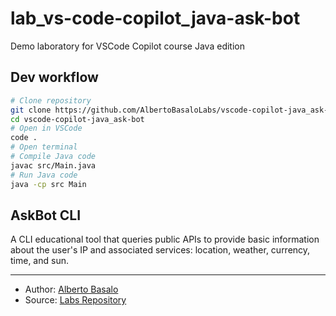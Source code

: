 # lab_vs-code-copilot_java-ask-bot
Demo laboratory for VSCode Copilot course Java edition

## Dev workflow

```bash
# Clone repository
git clone https://github.com/AlbertoBasaloLabs/vscode-copilot-java_ask-bot.git
cd vscode-copilot-java_ask-bot
# Open in VSCode
code .
# Open terminal 
# Compile Java code
javac src/Main.java
# Run Java code
java -cp src Main 
```
## AskBot CLI

A CLI educational tool that queries public APIs to provide basic information about the user's IP and associated services: location, weather, currency, time, and sun.


---

- Author: [Alberto Basalo](https://albertobasalo.dev)
- Source: [Labs Repository](https://github.com/AlbertoBasaloLabs/vscode-copilot-java_ask-bot)